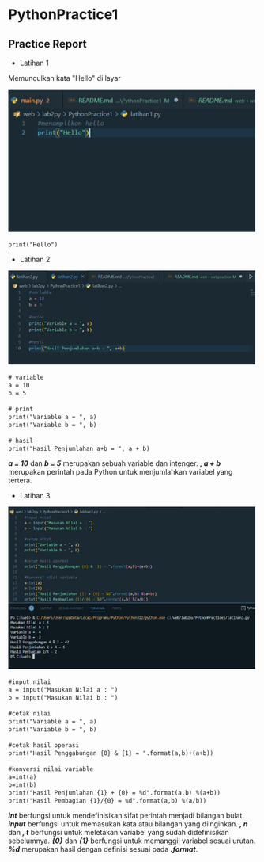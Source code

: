 # PythonPractice1

## Practice Report

* Latihan 1

<p> 
Memunculkan kata "Hello" di layar
</p>

<img src="image/sslat1.png" width="500">

    print("Hello")  

* Latihan 2

<img src="image/sslat2.png" width="500">

    # variable
    a = 10
    b = 5

    # print
    print("Variable a = ", a)
    print("Variable b = ", b)
    
    # hasil
    print("Hasil Penjumlahan a+b = ", a + b)

***a = 10*** dan ***b = 5*** merupakan sebuah variable dan intenger.
***, a + b*** merupakan perintah pada Python untuk menjumlahkan variabel yang tertera.

* Latihan 3

<img src="image/sslat3.png" width="500">

    #input nilai
    a = input("Masukan Nilai a : ")
    b = input("Masukan Nilai b : ")

    #cetak nilai
    print("Variable a = ", a)
    print("Variable b = ", b)

    #cetak hasil operasi
    print("Hasil Penggabungan {0} & {1} = ".format(a,b)+(a+b))

    #konversi nilai variable
    a=int(a)
    b=int(b)
    print("Hasil Penjumlahan {1} + {0} = %d".format(a,b) %(a+b))
    print("Hasil Pembagian {1}/{0} = %d".format(a,b) %(a/b))

***int*** berfungsi untuk mendefinisikan sifat perintah menjadi bilangan bulat.
***input*** berfungsi untuk memasukan kata atau bilangan yang diinginkan.
***, n*** dan ***, t*** berfungsi untuk meletakan variabel yang sudah didefinisikan sebelumnya.
***{0}*** dan ***{1}*** berfungsi untuk memanggil variabel sesuai urutan.
***%d*** merupakan hasil dengan definisi sesuai pada ***.format***.